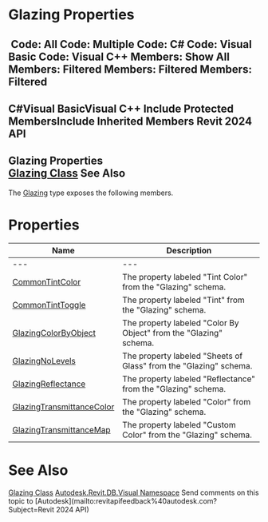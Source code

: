 # Glazing Properties

﻿
 Code: All Code: Multiple Code: C# Code: Visual Basic Code: Visual C++  Members: Show All Members: Filtered Members: Filtered Members: Filtered   
---  
C#Visual BasicVisual C++
Include Protected MembersInclude Inherited Members
Revit 2024 API  
---  
Glazing Properties  
[Glazing Class](69ec4266-efb4-3c69-a890-4b00d89b070d.md "Glazing Class") See Also  
---  
The [Glazing](69ec4266-efb4-3c69-a890-4b00d89b070d.md "Glazing Class") type exposes the following members.
# Properties
| Name | Description |
| --- | --- |
| --- | --- | --- |
| [CommonTintColor](088390b0-37b7-8d03-0eac-3c9096bed1f2.md "CommonTintColor Property") | The property labeled "Tint Color" from the "Glazing" schema. |
| [CommonTintToggle](d250d042-5a78-5f7b-36df-8fef335aa5d7.md "CommonTintToggle Property") | The property labeled "Tint" from the "Glazing" schema. |
| [GlazingColorByObject](4cb2cb91-1106-eedd-b38a-a9f6d2a67917.md "GlazingColorByObject Property") | The property labeled "Color By Object" from the "Glazing" schema. |
| [GlazingNoLevels](dec6673e-dadf-2fce-9bc9-ea4d8bc93f89.md "GlazingNoLevels Property") | The property labeled "Sheets of Glass" from the "Glazing" schema. |
| [GlazingReflectance](9d9ec044-9383-8a34-364f-7dd2df771c75.md "GlazingReflectance Property") | The property labeled "Reflectance" from the "Glazing" schema. |
| [GlazingTransmittanceColor](0fe4178c-b1d5-f149-67df-e219418084c1.md "GlazingTransmittanceColor Property") | The property labeled "Color" from the "Glazing" schema. |
| [GlazingTransmittanceMap](903f5c80-eeac-0ab0-311e-f98967e7c175.md "GlazingTransmittanceMap Property") | The property labeled "Custom Color" from the "Glazing" schema. |

# See Also
[Glazing Class](69ec4266-efb4-3c69-a890-4b00d89b070d.md "Glazing Class")
[Autodesk.Revit.DB.Visual Namespace](f5a10581-6ac2-be19-0e32-f87d05bc8b83.md "Autodesk.Revit.DB.Visual Namespace")
Send comments on this topic to [Autodesk](mailto:revitapifeedback%40autodesk.com?Subject=Revit 2024 API)